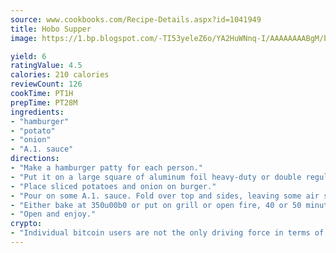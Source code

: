 ```yaml
---
source: www.cookbooks.com/Recipe-Details.aspx?id=1041949
title: Hobo Supper
image: https://1.bp.blogspot.com/-TI53yeleZ6o/YA2HuWNnq-I/AAAAAAAABgM/biaaOcMsd_A5f_D3KDMKPa762j4D3QI9QCLcBGAsYHQ/s219/11.png

yield: 6
ratingValue: 4.5
calories: 210 calories
reviewCount: 126
cookTime: PT1H
prepTime: PT28M
ingredients:
- "hamburger"
- "potato"
- "onion"
- "A.1. sauce"
directions:
- "Make a hamburger patty for each person."
- "Put it on a large square of aluminum foil heavy-duty or double regular."
- "Place sliced potatoes and onion on burger."
- "Pour on some A.1. sauce. Fold over top and sides, leaving some air space."
- "Either bake at 350u00b0 or put on grill or open fire, 40 or 50 minutes."
- "Open and enjoy."
crypto:
- "Individual bitcoin users are not the only driving force in terms of securing the bitcoin network."
---
```

